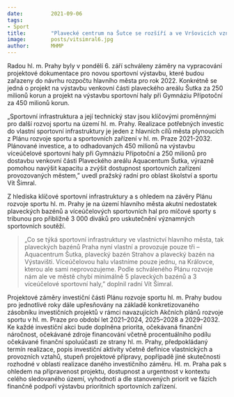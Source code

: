 ```yaml
---
date:         2021-09-06
tags:         
- Sport
title:        "Plavecké centrum na Šutce se rozšíří a ve Vršovicích vznikne nová multifunkční hala"
image: 	      posts/vitsimral6.jpg
author:       MHMP
---
```


Radou hl. m. Prahy byly v pondělí 6. září schváleny záměry na vypracování projektové dokumentace pro novou sportovní výstavbu, které budou zařazeny do návrhu rozpočtu hlavního města pro rok 2022. Konkrétně se jedná o projekt na výstavbu venkovní části plaveckého areálu Šutka za 250 milionů korun a projekt na výstavbu sportovní haly při Gymnáziu Přípotoční za 450 milionů korun.

„Sportovní infrastruktura a její technický stav jsou klíčovými proměnnými pro další rozvoj sportu na území hl. m. Prahy. Realizace potřebných investic do vlastní sportovní infrastruktury je jeden z hlavních cílů města plynoucích z Plánu rozvoje sportu a sportovních zařízení v hl. m. Praze 2021-2032. Plánované investice, a to odhadovaných 450 milionů na výstavbu víceúčelové sportovní haly při Gymnáziu Přípotoční a 250 milionů pro dostavbu venkovní části Plaveckého areálu Aquacentum Šutka, výrazně pomohou navýšit kapacitu a zvýšit dostupnost sportovních zařízení provozovaných městem,” uvedl pražský radní pro oblast školství a sportu Vít Šimral.

Z hlediska klíčové sportovní infrastruktury a s ohledem na závěry Plánu rozvoje sportu hl. m. Prahy je na území hlavního města akutní nedostatek plaveckých bazénů a víceúčelových sportovních hal pro míčové sporty s tribunou pro přibližně 3 000 diváků pro uskutečnění významných sportovních soutěží. 

> „Co se týká sportovní infrastruktury ve vlastnictví hlavního města, tak plaveckých bazénů Praha nyní vlastní a provozuje pouze tři – Aquacentrum Šutka, plavecký bazén Strahov a plavecký bazén na Výstavišti. Víceúčelovou halu vlastníme pouze jednu, na Královce, kterou ale sami neprovozujeme. Podle schváleného Plánu rozvoje nám ale ve městě chybí minimálně 5 plaveckých bazénů a 3 víceúčelové sportovní haly,” doplnil radní Vít Šimral.

Projektové záměry investiční části Plánu rozvoje sportu hl. m. Prahy budou pro jednotlivé roky dále upřesňovány na základě konkretizovaného zásobníku investičních projektů v rámci navazujících Akčních plánů rozvoje sportu v hl. m. Praze pro období let 2021–2024, 2025–2028 a 2029–2032. Ke každé investiční akci bude doplněna priorita, očekávaná finanční náročnost, očekávané zdroje financování včetně procentuálního podílu očekávané finanční spoluúčasti ze strany hl. m. Prahy, předpokládaný termín realizace, popis investiční aktivity včetně definice vlastnických a provozních vztahů, stupeň projektové přípravy, popřípadě jiné skutečnosti rozhodné v oblasti realizace daného investičního záměru. Hl. m. Praha pak s ohledem na připravenost projektu, dostupnost a urgentnost v kontextu celého sledovaného území, vyhodnotí a dle stanovených priorit ve fázích finančně podpoří výstavbu prioritních sportovních zařízení.
